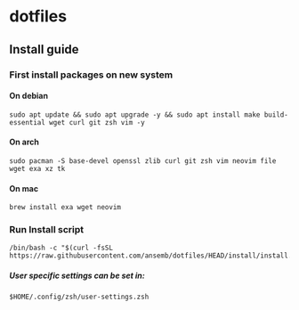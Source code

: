 # dotfiles

## Install guide

### First install packages on new system

#### On debian
```
sudo apt update && sudo apt upgrade -y && sudo apt install make build-essential wget curl git zsh vim -y
```

#### On arch
```
sudo pacman -S base-devel openssl zlib curl git zsh vim neovim file wget exa xz tk
```

#### On mac
```
brew install exa wget neovim
```

### Run Install script
```
/bin/bash -c "$(curl -fsSL https://raw.githubusercontent.com/ansemb/dotfiles/HEAD/install/install.sh)"
```

##### User specific settings can be set in:
```
$HOME/.config/zsh/user-settings.zsh
```
